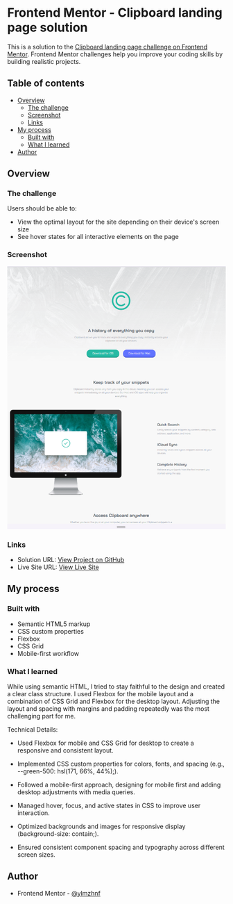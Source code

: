 # Frontend Mentor - Clipboard landing page solution

This is a solution to the [Clipboard landing page challenge on Frontend Mentor](https://www.frontendmentor.io/challenges/clipboard-landing-page-5cc9bccd6c4c91111378ecb9). Frontend Mentor challenges help you improve your coding skills by building realistic projects. 

## Table of contents

- [Overview](#overview)
  - [The challenge](#the-challenge)
  - [Screenshot](#screenshot)
  - [Links](#links)
- [My process](#my-process)
  - [Built with](#built-with)
  - [What I learned](#what-i-learned)
- [Author](#author)

## Overview

### The challenge

Users should be able to:

- View the optimal layout for the site depending on their device's screen size
- See hover states for all interactive elements on the page

### Screenshot

![Final Solution Screenshot](./images/clipboard-landing-page-master.png)

### Links

- Solution URL: [View Project on GitHub](https://your-solution-url.com)
- Live Site URL: [View Live Site](https://your-live-site-url.com)

## My process

### Built with

- Semantic HTML5 markup
- CSS custom properties
- Flexbox
- CSS Grid
- Mobile-first workflow

### What I learned

While using semantic HTML, I tried to stay faithful to the design and created a clear class structure. I used Flexbox for the mobile layout and a combination of CSS Grid and Flexbox for the desktop layout. Adjusting the layout and spacing with margins and padding repeatedly was the most challenging part for me.

Technical Details:

- Used Flexbox for mobile and CSS Grid for desktop to create a responsive and consistent layout.

- Implemented CSS custom properties for colors, fonts, and spacing (e.g., --green-500: hsl(171, 66%, 44%);).

- Followed a mobile-first approach, designing for mobile first and adding desktop adjustments with media queries.

- Managed hover, focus, and active states in CSS to improve user interaction.

- Optimized backgrounds and images for responsive display (background-size: contain;).

- Ensured consistent component spacing and typography across different screen sizes.

## Author

- Frontend Mentor - [@ylmzhnf](https://www.frontendmentor.io/profile/ylmzhnf)